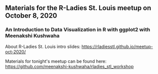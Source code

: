 ## Materials for the R-Ladies St. Louis meetup on October 8, 2020

### An Introduction to Data Visualization in R with ggplot2 with Meenakshi Kushwaha

About R-Ladies St. Louis intro slides: https://rladiesstl.github.io/meetup-oct-2020/

Materials for tonight's meetup can be found here: https://github.com/meenakshi-kushwaha/rladies_stl_workshop

